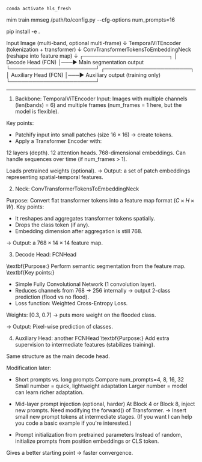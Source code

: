```
conda activate hls_fresh 
```

mim train mmseg /path/to/config.py --cfg-options num_prompts=16


pip install -e .

Input Image (multi-band, optional multi-frame)
     ↓
TemporalViTEncoder (tokenization + transformer)
     ↓
ConvTransformerTokensToEmbeddingNeck (reshape into feature map)
     ↓
┌───────────────────────┐
│   Decode Head (FCN)    │───► Main segmentation output
└───────────────────────┘
┌───────────────────────┐
│ Auxiliary Head (FCN)   │───► Auxiliary output (training only)
└───────────────────────┘

------------- 
1. Backbone: TemporalViTEncoder
Input: Images with multiple channels (len(bands) = 6) and multiple frames (num_frames = 1 here, but the model is flexible).

Key points:
- Patchify input into small patches (size $16 \times 16$) → create tokens.
- Apply a Transformer Encoder with:

$12$ layers (depth).
$12$ attention heads.
$768$-dimensional embeddings.
Can handle sequences over time (if num_frames > 1).

Loads pretrained weights (optional).
→ Output: a set of patch embeddings representing spatial-temporal features. 



2. Neck: ConvTransformerTokensToEmbeddingNeck

Purpose: Convert flat transformer tokens into a feature map format ($C \times H \times W$).
Key points: 
- It reshapes and aggregates transformer tokens spatially.
- Drops the class token (if any).
- Embedding dimension after aggregation is still $768$.

→ Output: a $768 \times 14 \times 14$ feature map.

3. Decode Head: FCNHead

\textbf{Purpose:} Perform semantic segmentation from the feature map.
\textbf{Key points:}
- Simple Fully Convolutional Network (1 convolution layer).
- Reduces channels from $768$ → $256$ internally → output 2-class prediction (flood vs no flood).
- Loss function: Weighted Cross-Entropy Loss.

Weights: [0.3, 0.7] → puts more weight on the flooded class.

→ Output: Pixel-wise prediction of classes.

4. Auxiliary Head: another FCNHead
\textbf{Purpose:} Add extra supervision to intermediate features (stabilizes training).

Same structure as the main decode head. 

 

Modification later: 
- Short prompts vs. long prompts
Compare num_prompts=4, 8, 16, 32
Small number = quick, lightweight adaptation
Larger number = model can learn richer adaptation.

- Mid-layer prompt injection (optional, harder)
At Block 4 or Block 8, inject new prompts.
Need modifying the forward() of Transformer.
-> Insert small new prompt tokens at intermediate stages. 
(If you want I can help you code a basic example if you're interested.)

- Prompt initialization from pretrained parameters
Instead of random, initialize prompts from position embeddings or CLS token.

Gives a better starting point → faster convergence.